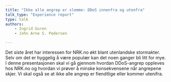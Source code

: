 ```yaml
---
title: "Ikke alle angrep er slemme: DDoS innenfra og utenfra"
talk_type: "Experience report"
type: talk
authors:
    - Ingrid Guren
    - John Arne S. Pedersen

---
```

Det siste året har interessen for NRK.no økt blant utenlandske stormakter. Selv om det er hyggelig å være populær kan det noen ganger bli litt for mye. I denne presentasjonen skal vi gå gjennom hvordan DDoS-angrep oppleves hos NRK.no og hvordan vi prøver å minske konsekvensene når angrepene skjer. Vi skal også se at ikke alle angrep er fiendtlige eller kommer utenifra.

